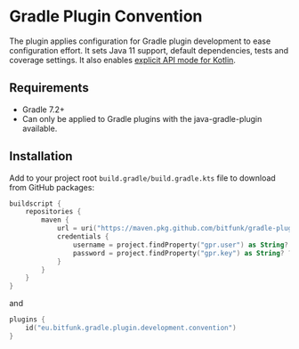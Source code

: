 # Gradle Plugin Convention

The plugin applies configuration for Gradle plugin development to ease configuration effort. It sets Java 11 support, default dependencies, tests and coverage settings. It also enables [explicit API mode for Kotlin](https://kotlinlang.org/docs/whatsnew14.html#explicit-api-mode-for-library-authors).

## Requirements

- Gradle 7.2+
- Can only be applied to Gradle plugins with the java-gradle-plugin available.

## Installation

Add to your project root `build.gradle/build.gradle.kts` file to download from GitHub packages:

```kotlin
buildscript {
    repositories {
        maven {
            url = uri("https://maven.pkg.github.com/bitfunk/gradle-plugins")
            credentials {
                username = project.findProperty("gpr.user") as String? ?: System.getenv("PACKAGE_REGISTRY_USERNAME")
                password = project.findProperty("gpr.key") as String? ?: System.getenv("PACKAGE_REGISTRY_TOKEN")
            }
        }
    }
}
```

and

```kotlin
plugins {
    id("eu.bitfunk.gradle.plugin.development.convention")
}
```
